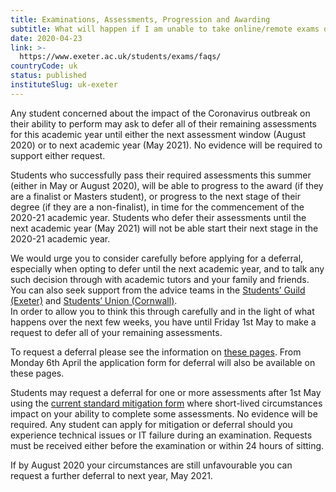 ```yaml
---
title: Examinations, Assessments, Progression and Awarding
subtitle: What will happen if I am unable to take online/remote exams due to disruption or sickness relating to coronavirus? How do I apply for a deferral of my Term 3 assessments?
date: 2020-04-23
link: >-
  https://www.exeter.ac.uk/students/exams/faqs/
countryCode: uk
status: published
instituteSlug: uk-exeter
---
```

Any student concerned about the impact of the Coronavirus outbreak on their ability to perform may ask to defer all of their remaining assessments for this academic year until either the next assessment window (August 2020) or to next academic year (May 2021). No evidence will be required to support either request.

Students who successfully pass their required assessments this summer (either in May or August 2020), will be able to progress to the award (if they are a finalist or Masters student), or progress to the next stage of their degree (if they are a non-finalist), in time for the commencement of the 2020-21 academic year. Students who defer their assessments until the next academic year (May 2021) will not be able start their next stage in the 2020-21 academic year.

We would urge you to consider carefully before applying for a deferral, especially when opting to defer until the next academic year, and to talk any such decision through with academic tutors and your family and friends. You can also seek support from the advice teams in the [Students’ Guild (Exeter)](https://www.exeterguild.org/advice/) and [Students’ Union (Cornwall)](https://www.thesu.org.uk/advice/).  
In order to allow you to think this through carefully and in the light of what happens over the next few weeks, you have until Friday 1st May to make a request to defer all of your remaining assessments.

To request a deferral please see the information on [these pages](http://www.exeter.ac.uk/students/infopoints/yourinfopointservices/mitigation/). From Monday 6th April the application form for deferral will also be available on these pages.

Students may request a deferral for one or more assessments after 1st May using the [current standard mitigation form](http://www.exeter.ac.uk/students/infopoints/yourinfopointservices/mitigation/) where short-lived circumstances impact on your ability to complete some assessments. No evidence will be required. Any student can apply for mitigation or deferral should you experience technical issues or IT failure during an examination. Requests must be received either before the examination or within 24 hours of sitting.

If by August 2020 your circumstances are still unfavourable you can request a further deferral to next year, May 2021.
